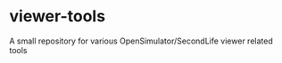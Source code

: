viewer-tools
============

A small repository for various OpenSimulator/SecondLife viewer related tools
